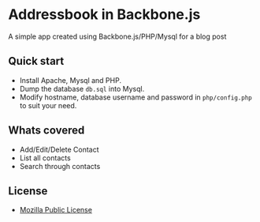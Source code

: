 
# Addressbook in Backbone.js

A simple app created using Backbone.js/PHP/Mysql for a blog post


## Quick start

* Install Apache, Mysql and PHP.
* Dump the database `db.sql` into Mysql.
* Modify hostname, database username and password in `php/config.php` to suit your need.


## Whats covered
* Add/Edit/Delete Contact
* List all contacts
* Search through contacts


## License
* [Mozilla Public License](http://www.mozilla.org/MPL/)
